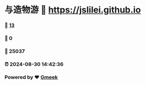 # 与造物游 :link: https://jslilei.github.io 
### :page_facing_up: [13](https://jslilei.github.io/tag.html) 
### :speech_balloon: 0 
### :hibiscus: 25037 
### :alarm_clock: 2024-08-30 14:42:36 
### Powered by :heart: [Gmeek](https://github.com/Meekdai/Gmeek)

